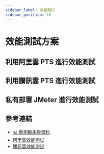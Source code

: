 ```yaml
---
sidebar_label: 效能測試
sidebar_position: 10
---
```


# 效能測試方案

## 利用阿里雲 PTS 進行效能測試

## 利用騰訊雲 PTS 進行效能測試

## 私有部署 JMeter 進行效能測試

## 參考連結

- [📊 壓測腳本與資料](https://gitee.com/270580156/weiyu/tree/main/jmeter)
- [阿里雲效能測試](https://ptsnext.console.aliyun.com/?spm=5176.7946858.J_5253785160.4.5a02ed1dhApB1v#/overviewpage)
- [騰訊雲效能測試](https://console.cloud.tencent.com/monitor/pts)